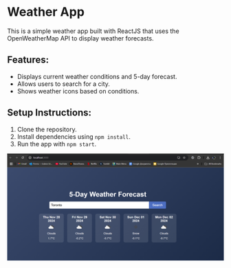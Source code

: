 # Weather App

This is a simple weather app built with ReactJS that uses the OpenWeatherMap API to display weather forecasts.

## Features:
- Displays current weather conditions and 5-day forecast.
- Allows users to search for a city.
- Shows weather icons based on conditions.

## Setup Instructions:
1. Clone the repository.
2. Install dependencies using `npm install`.
3. Run the app with `npm start`.

![Screenshot of the Weather App](./screenshot/weather-app.png)
